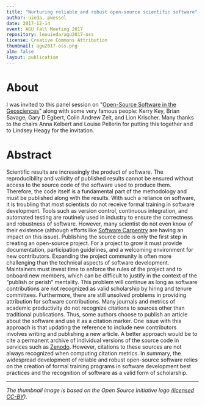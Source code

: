 ```yaml
---
title: "Nurturing reliable and robust open-source scientific software"
author: uieda, pwessel
date: 2017-12-14
event: AGU Fall Meeting 2017
repository: leouieda/agu2017-oss
license: Creative Commons Attribution
thumbnail: agu2017-oss.png
alm: false
layout: publication
---
```



# About

I was invited to this panel session on
"[Open-Source Software in the Geosciences](https://agu.confex.com/agu/fm17/meetingapp.cgi/Session/30500)"
along with some very famous people: Kerry Key, Brian Savage, Gary
D Egbert, Colin Andrew Zelt, and Lion Krischer.
Many thanks to the chairs Anna Kelbert and Louise Pellerin for putting this
together and to Lindsey Heagy for the invitation.


# Abstract

Scientific results are increasingly the product of software. The
reproducibility and validity of published results cannot be ensured without
access to the source code of the software used to produce them. Therefore, the
code itself is a fundamental part of the methodology and must be published
along with the results. With such a reliance on software, it is troubling that
most scientists do not receive formal training in software development. Tools
such as version control, continuous integration, and automated testing are
routinely used in industry to ensure the correctness and robustness of
software. However, many scientist do not even know of their existence (although
efforts like [Software Carpentry](https://software-carpentry.org/) are having
an impact on this issue). Publishing the source code is only the first step in
creating an open-source project. For a project to grow it must provide
documentation, participation guidelines, and a welcoming environment for new
contributors. Expanding the project community is often more challenging than
the technical aspects of software development. Maintainers must invest time to
enforce the rules of the project and to onboard new members, which can be
difficult to justify in the context of the “publish or perish” mentality. This
problem will continue as long as software contributions are not recognized as
valid scholarship by hiring and tenure committees. Furthermore, there are still
unsolved problems in providing attribution for software contributions. Many
journals and metrics of academic productivity do not recognize citations to
sources other than traditional publications. Thus, some authors choose to
publish an article about the software and use it as a citation marker. One
issue with this approach is that updating the reference to include new
contributors involves writing and publishing a new article. A better approach
would be to cite a permanent archive of individual versions of the source code
in services such as [Zenodo](https://zenodo.org/). However, citations to these
sources are not always recognized when computing citation metrics. In summary,
the widespread development of reliable and robust open-source software relies
on the creation of formal training programs in software development best
practices and the recognition of software as a valid form of scholarship.

----
*The thumbnail image is based on the Open Source Initiative logo ([licensed
CC-BY](https://commons.wikimedia.org/wiki/File:Opensource.svg)).*
